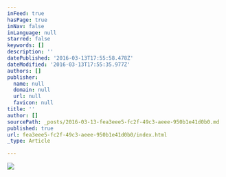```yaml
---
inFeed: true
hasPage: true
inNav: false
inLanguage: null
starred: false
keywords: []
description: ''
datePublished: '2016-03-13T17:55:58.478Z'
dateModified: '2016-03-13T17:55:35.977Z'
authors: []
publisher:
  name: null
  domain: null
  url: null
  favicon: null
title: ''
author: []
sourcePath: _posts/2016-03-13-fea3eee5-fc2f-49c3-aeee-950b1e41d0b0.md
published: true
url: fea3eee5-fc2f-49c3-aeee-950b1e41d0b0/index.html
_type: Article

---
```

![](https://the-grid-user-content.s3-us-west-2.amazonaws.com/25871d19-4ab3-45c7-a695-5c8e587f7be7.jpg)